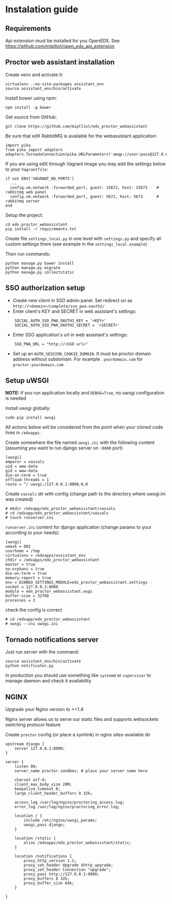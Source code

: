 # Instalation guide

## Requirements

Api extension must be installed for you OpenEDX.
See https://github.com/miptliot/open_edx_api_extension

## Proctor web assistant installation

Create venv and activate it:
```
virtualenv --no-site-packages assistant_env
source assistant_env/bin/activate
```

Install bower using npm:
```
npm install -g bower
```

Get source from GitHub:
```
git clone https://github.com/miptliot/edx_proctor_webassistant
```

Be sure that edX RabbitMQ is available for the webassistant application:
```
import pika
from pika import adapters
adapters.TornadoConnection(pika.URLParameters('amqp://user:pass@127.0.0.1:5673/'))
```

If you are using edX through Vagrant image you may add the settings below to your `Vagrantfile`:
```
if not ENV['VAGRANT_NO_PORTS']
  ...
  config.vm.network :forwarded_port, guest: 15672, host: 15673    # rabbitmq web panel
  config.vm.network :forwarded_port, guest: 5672, host: 5673      # rabbitmq server
end
```

Setup the project:
```
cd edx_proctor_webassistant
pip install -r requirements.txt 
```

Create file `settings_local.py` in one level with `settings.py` and specify all custom settings there (see example in the `settings_local.example`)

Then run commands:
```
python manage.py bower install
python manage.py migrate
python manage.py collectstatic
```

## SSO authorization setup

- Create new client in SSO admin panel. Set redirect uri as `http://<domain>/complete/sso_pwa-oauth2/`
- Enter client's KEY and SECRET in web assistant's settings:
```
    SOCIAL_AUTH_SSO_PWA_OAUTH2_KEY = '<KEY>'
    SOCIAL_AUTH_SSO_PWA_OAUTH2_SECRET = '<SECRET>'
```

- Enter SSO application's url in web assistant's settings:
```
    SSO_PWA_URL = "http://<SSO url>"
```
- Set up an `AUTH_SESSION_COOKIE_DOMAIN`. It must be proctor domain address without subdomain. For example `.yourdomain.com` for `proctor.yourdomain.com`

## Setup uWSGI

**NOTE:** if you run application locally and `DEBUG=True`, no uwsgi configuration is needed

Install uwsgi globally:
```
sudo pip install uwsgi
```

All actions below will be considered from the point when your cloned code lives in `/edxapps`.

Create somewhere the file named `uwsgi.ini` with the following content (assuming you want to run django server on `:8080` port)
```
[uwsgi]
emperor = vassals
uid = www-data
gid = www-data
die-on-term = true
offload-threads = 1
route = ^/ uwsgi:/127.0.0.1:8080,0,0
```

Create `vassals` dir with config (change path to the directory where uwsgi.ini was created)
```
# mkdir /edxapp/edx_proctor_webassistant/vassals
# cd /edxapp/edx_proctor_webassistant/vassals
# touch runserver.ini
```

`runserver.ini` content for django application (change params to your according to your needs): 
```
[uwsgi]
umask = 002
userhome = /tmp
virtualenv = /edxapps/assistant_env
chdir = /edxapps/edx_proctor_webassistant
master = true
no-orphans = true
die-on-term = true
memory-report = true
env = DJANGO_SETTINGS_MODULE=edx_proctor_webassistant.settings
socket = 127.0.0.1:8080
module = edx_proctor_webassistant.wsgi
buffer-size = 32768
processes = 2
```

check the config is correct
```
# cd /edxapp/edx_proctor_webassistant
# uwsgi --ini uwsgi.ini
```

## Tornado notifications server

Just run server with the command:

```
source assistant_env/bin/activate
python notificator.py

```

In production you should use something like `systemd` or `supervisor` to manage daemon and check it availability  

## NGINX

Upgrade your Nginx version to >=1.4
 
Nginx server allows us to serve our static files and supports websockets switching protocol feature
 
Create `proctor` config (or place a symlink) in nginx sites-available dir
```
upstream django {
    server 127.0.0.1:8080;
}

server {
    listen 80;
    server_name proctor.sandbox; # place your server name here

    charset utf-8;
    client_max_body_size 20M;
    keepalive_timeout 0;
    large_client_header_buffers 8 32k;

    access_log /var/log/nginx/proctoring_access.log;
    error_log /var/log/nginx/proctoring_error.log;

    location / {
        include /etc/nginx/uwsgi_params;
        uwsgi_pass django;
    }

    location /static {
        alias /edxapps/edx_proctor_webassistant/static;
    }

    location /notifications {
        proxy_http_version 1.1;
        proxy_set_header Upgrade $http_upgrade;
        proxy_set_header Connection "upgrade";
        proxy_pass http://127.0.0.1:9090;
        proxy_buffers 8 32k;
        proxy_buffer_size 64k;
    }

}
```
